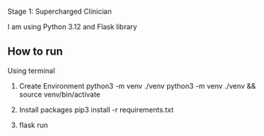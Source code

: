 Stage 1: Supercharged Clinician

I am using Python 3.12 and Flask library

## How to run ##

Using terminal
1. Create Environment
python3 -m venv ./venv
python3 -m venv ./venv && source venv/bin/activate

2. Install packages
pip3 install -r requirements.txt

3. flask run
